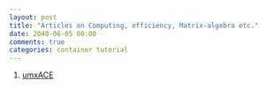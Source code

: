 ```yaml
---
layout: post
title: "Articles on Computing, efficiency, Matrix-algebra etc."
date: 2040-06-05 00:00
comments: true
categories: container tutorial
---
```


<a name="top"></a>

1. [umxACE]()
